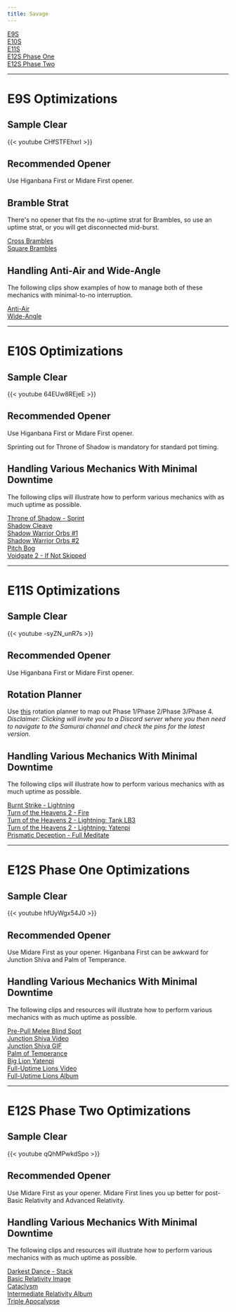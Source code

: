 ```yaml
---
title: Savage
---
```

[E9S](#e9s-optimizations)  
[E10S](#e10s-optimizations)  
[E11S](#e11s-optimizations)  
[E12S Phase One](#e12s-phase-one-optimizations)  
[E12S Phase Two](#e12s-phase-two-optimizations)

- - -

# E9S Optimizations

## Sample Clear

{{< youtube CHfSTFEhxrI >}}  

## Recommended Opener

Use Higanbana First or Midare First opener.

## Bramble Strat

There's no opener that fits the no-uptime strat for Brambles, so use an uptime strat, or you will get disconnected mid-burst.

[Cross Brambles](https://clips.twitch.tv/WrongAgitatedWolfWOOP)  
[Square Brambles](https://clips.twitch.tv/GeniusRacyEndiveTheRinger)  

## Handling Anti-Air and Wide-Angle

The following clips show examples of how to manage both of these mechanics with minimal-to-no interruption.

[Anti-Air](https://clips.twitch.tv/BrainyUglyCurryNomNom)  
[Wide-Angle](https://clips.twitch.tv/WonderfulInquisitiveKoalaFreakinStinkin-kpFmm6HnbDkP5z5Z)

- - -

# E10S Optimizations

## Sample Clear

{{< youtube 64EUw8REjeE >}}  

## Recommended Opener

Use Higanbana First or Midare First opener.

Sprinting out for Throne of Shadow is mandatory for standard pot timing.

## Handling Various Mechanics With Minimal Downtime

The following clips will illustrate how to perform various mechanics with as much uptime as possible.

[Throne of Shadow - Sprint](https://clips.twitch.tv/PhilanthropicAuspiciousVampirePlanking)  
[Shadow Cleave](https://clips.twitch.tv/BadCrispySalsifyDoubleRainbow)  
[Shadow Warrior Orbs #1](https://clips.twitch.tv/TiredHomelySnailKappaWealth)  
[Shadow Warrior Orbs #2](https://clips.twitch.tv/BlushingQuaintSaladGivePLZ)  
[Pitch Bog](https://clips.twitch.tv/DreamyBelovedDiamondSpicyBoy)  
[Voidgate 2 - If Not Skipped](https://clips.twitch.tv/NaivePlumpFennelBlargNaut)  

- - -

# E11S Optimizations

## Sample Clear

{{< youtube -syZN_unR7s >}}

## Recommended Opener

Use Higanbana First or Midare First opener.

## Rotation Planner

Use [this](https://discord.gg/M9BYeJN) rotation planner to map out Phase 1/Phase 2/Phase 3/Phase 4.  
*Disclaimer: Clicking will invite you to a Discord server where you then need to navigate to the Samurai channel and check the pins for the latest version.*

## Handling Various Mechanics With Minimal Downtime

The following clips will illustrate how to perform various mechanics with as much uptime as possible.

[Burnt Strike - Lightning](https://clips.twitch.tv/BovineSarcasticAxeSeemsGood)  
[Turn of the Heavens 2 - Fire](https://clips.twitch.tv/DependableOnerousAsparagusFailFish)  
[Turn of the Heavens 2 - Lightning: Tank LB3](https://clips.twitch.tv/HyperPreciousLettuceOMGScoots)  
[Turn of the Heavens 2 - Lightning: Yatenpi](https://clips.twitch.tv/SplendidConfidentPigCmonBruh)  
[Prismatic Deception - Full Meditate](https://clips.twitch.tv/HonorableTacitPrariedogWholeWheat)

- - -

# E12S Phase One Optimizations

## Sample Clear

{{< youtube hfUyWgx54J0 >}}

## Recommended Opener

Use Midare First as your opener. Higanbana First can be awkward for Junction Shiva and Palm of Temperance.

## Handling Various Mechanics With Minimal Downtime

The following clips and resources will illustrate how to perform various mechanics with as much uptime as possible.

[Pre-Pull Melee Blind Spot](https://clips.twitch.tv/BumblingFilthySwanBCouch)  
[Junction Shiva Video](https://clips.twitch.tv/HelpfulBenevolentWerewolfDBstyle)  
[Junction Shiva GIF](https://gyazo.com/522f3b71ebd8367ffbe4f205ce8b0cfb)  
[Palm of Temperance](https://clips.twitch.tv/RespectfulCarefulRabbitFailFish)  
[Big Lion Yatenpi](https://clips.twitch.tv/ArborealSilkyPorpoiseGOWSkull)  
[Full-Uptime Lions Video](https://clips.twitch.tv/HardPlayfulPresidentRalpherZ)  
[Full-Uptime Lions Album](https://imgur.com/a/WVWkvrU#9K3bAbh)

- - -

# E12S Phase Two Optimizations

## Sample Clear 

{{< youtube qQhMPwkdSpo >}}

## Recommended Opener

Use Midare First as your opener. Midare First lines you up better for post-Basic Relativity and Advanced Relativity.

## Handling Various Mechanics With Minimal Downtime

The following clips and resources will illustrate how to perform various mechanics with as much uptime as possible.

[Darkest Dance - Stack](https://clips.twitch.tv/LongTangiblePelicanNotLikeThis-VAp_vqt2LkBZ7ZgE)  
[Basic Relativity Image](https://media.discordapp.net/attachments/794659128239718430/801280838250790952/ErBccgBVgAE9S-g.png)  
[Cataclysm](https://clips.twitch.tv/KnottyGiftedFlamingoNerfRedBlaster)  
[Intermediate Relativity Album](https://imgur.com/a/KkRgYU0)  
[Triple Apocalypse](https://clips.twitch.tv/FancyHungryFungusFeelsBadMan)